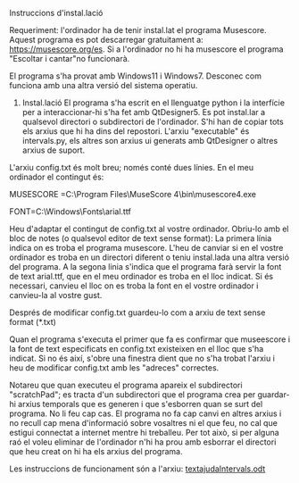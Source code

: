 
Instruccions d'instal.lació

Requeriment: l'ordinador ha de tenir instal.lat el programa Musescore. Aquest programa es pot descarregar gratuitament a:  https://musescore.org/es. Si a l'ordinador no hi ha musescore el programa "Escoltar i cantar"no funcionarà. 

El programa s'ha provat amb Windows11 i Windows7. Desconec com funciona amb una altra versió del sistema operatiu. 

1. Instal.lació
El programa s'ha escrit en el llenguatge python i la interfície per a interaccionar-hi s'ha fet amb QtDesigner5. Es pot instal.lar a qualsevol directori o subdirectori de l'ordinador. S'hi han de copiar tots els arxius que hi ha dins del repostori. L'arxiu "executable" és intervals.py, els altres son arxius ui generats amb QtDesigner o altres arxius de suport.	

L'arxiu config.txt és molt breu; només conté dues línies. En el meu ordinador el contingut és:

MUSESCORE =C:\Program Files\MuseScore 4\bin\musescore4.exe

FONT=C:\Windows\Fonts\arial.ttf

Heu d'adaptar el contingut de config.txt al vostre ordinador. Obriu-lo amb el bloc de notes (o qualsevol editor de text sense format):
	La primera línia indica on es troba el  programa musescore. L'heu de canviar si en el vostre ordinador es troba en un directori diferent o teniu instal.lada una altra versió del programa. 
	A la segona linia s'indica que el programa farà servir la font de text arial.ttf, que en el meu ordinador es troba en el lloc indicat. Si és necessari, canvieu el lloc on es troba la font en el vostre ordinador i canvieu-la al vostre gust.

Després de modificar config.txt guardeu-lo com a arxiu de text  sense format (*.txt)

Quan el programa s'executa el primer que fa es confirmar que museescore i la font de text especificats en config.txt existeixen en el lloc que s'ha indicat. Si no és així, s'obre una finestra dient que no s'ha trobat l'arxiu i heu de modificar config.txt amb les "adreces" correctes.

Notareu que quan executeu el programa apareix el subdirectori "scratchPad"; es tracta d'un subdirectori que el programa crea per guardar-hi arxius temporals que es generen i que s'esborren quan se surt del programa. No li feu cap cas. El programa no fa cap canvi en altres arxius i no recull cap mena d'informació sobre vosaltres ni el que feu, no cal que estigui connectat a internet mentre hi treballeu. Per tot això, si per alguna raó el voleu eliminar de l'ordinador n'hi ha prou amb esborrar el directori que heu creat on hi ha els arxius del programa.

Les instruccions de funcionament són a l'arxiu:
[textajudaIntervals.odt](https://github.com/user-attachments/files/17257609/textajudaIntervals.odt)

